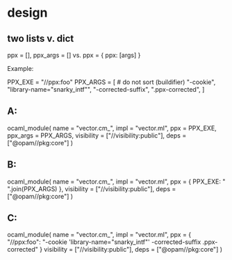 # design

## two lists v. dict

ppx = [], ppx_args = []
vs.
ppx = { ppx: [args] }

Example:

PPX_EXE = "//ppx:foo"
PPX_ARGS = [
    # do not sort (buildifier)
    "-cookie", "library-name=\"snarky_intf\"",
    "-corrected-suffix", ".ppx-corrected",
]
## A:
ocaml_module(
    name = "vector.cm_",
    impl = "vector.ml",
    ppx = PPX_EXE,
    ppx_args = PPX_ARGS,
    visibility = ["//visibility:public"],
    deps = ["@opam//pkg:core"]
)
## B:
ocaml_module(
    name = "vector.cm_",
    impl = "vector.ml",
    ppx = { PPX_EXE: " ".join(PPX_ARGS) },
    visibility = ["//visibility:public"],
    deps = ["@opam//pkg:core"]
)
## C:
ocaml_module(
    name = "vector.cm_",
    impl = "vector.ml",
    ppx = {
        "//ppx:foo": "-cookie 'library-name="snarky_intf"' -corrected-suffix .ppx-corrected"
    }
    visibility = ["//visibility:public"],
    deps = ["@opam//pkg:core"]
)
